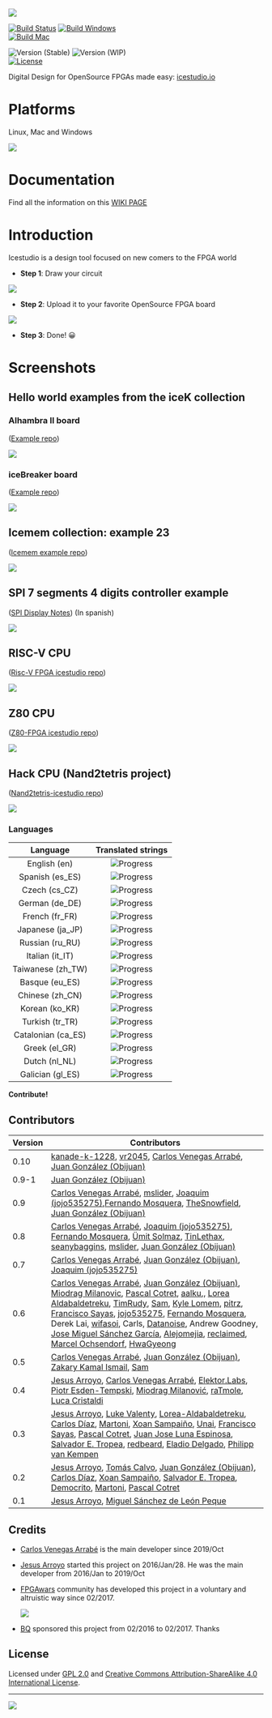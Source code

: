 <a name="main-page"></a>  
[![](https://github.com/FPGAwars/icestudio-wiki/raw/main/Logos/icestudio-github.svg)](https://github.com/FPGAwars/icestudio/wiki)


[![Build Status][build-image]][build-url]
[![Build Windows][build-win-image]][build-win-url]  
[![Build Mac][build-mac-image]][build-mac-url]  

![Version (Stable)][version-image]
![Version (WIP)][version-image-wip]  
[![License][license-image]][license-url]  

Digital Design for OpenSource FPGAs made easy: [icestudio.io](https://icestudio.io/)

# Platforms

Linux, Mac and Windows

![](https://github.com/FPGAwars/icestudio-wiki/raw/main/Logos/icestudio-platforms-small.png)  


# Documentation

Find all the information on this [WIKI PAGE](https://github.com/FPGAwars/icestudio/wiki)  

# Introduction

Icestudio is a design tool focused on new comers to the FPGA world

* **Step 1**: Draw your circuit

![](https://github.com/FPGAwars/icestudio-wiki/raw/main/Readme/draw-two-leds-0.12.0-default-.gif)


* **Step 2**: Upload it to your favorite OpenSource FPGA board 


![](https://github.com/FPGAwars/icestudio-wiki/raw/main/Readme/upload-two-leds-0.12.0-default-.gif)

* **Step 3**: Done! 😀️


# Screenshots

## Hello world examples from the iceK collection

### Alhambra II board

([Example repo](https://github.com/FPGAwars/iceK/tree/main/examples/02-Generic-constants/Alhambra-II))

![](https://github.com/FPGAwars/icestudio-wiki/raw/main/Readme/screenshot-01-icek-Alhambra-II.png)

### iceBreaker board

([Example repo](https://github.com/FPGAwars/iceK/tree/main/examples/01-Turn-on-LEDs/iceBreaker))

![](https://github.com/FPGAwars/icestudio-wiki/raw/main/Readme/screenshot-02-icek-icebreaker.png)

## Icemem collection: example 23

([Icemem example repo](https://github.com/FPGAwars/iceMem/tree/master/examples))

![](https://github.com/FPGAwars/icestudio-wiki/raw/main/Readme/screenshot-03-icemem.png)

## SPI 7 segments 4 digits controller example

([SPI Display Notes](https://github.com/Obijuan/Cuadernos-tecnicos-FPGAs-libres/wiki/CT.7:-Display-SPI-de-4-d%C3%ADgitos-de-7-segmentos)) (In spanish)

![](https://raw.githubusercontent.com/FPGAwars/icestudio-wiki/main/Readme/screenshot-03-1-spi-display-7seg.png)

## RISC-V CPU

([Risc-V FPGA icestudio repo](https://github.com/Obijuan/RISC-V-FPGA))

![](https://github.com/FPGAwars/icestudio-wiki/raw/main/Readme/screenshot-04-RISC-V.png)

## Z80 CPU

([Z80-FPGA icestudio repo](https://github.com/Obijuan/Z80-FPGA))  

![](https://github.com/FPGAwars/icestudio-wiki/raw/main/Readme/screenshot-05-Z80.png)

## Hack CPU (Nand2tetris project)

([Nand2tetris-icestudio repo](https://github.com/Obijuan/nand2tetris-icestudio))

![](https://github.com/FPGAwars/icestudio-wiki/raw/main/Readme/screenshot-06-Hack-Nand2tetris.png)


### Languages
<!-- START Language table -->
|  Language  | Translated strings |
|:----------:|:------------------:|
| English (en) | ![Progress](http://progress-bar.dev/100) |
| Spanish (es_ES) | ![Progress](http://progress-bar.dev/100) |
| Czech (cs_CZ) | ![Progress](http://progress-bar.dev/94) |
| German (de_DE) | ![Progress](http://progress-bar.dev/82) |
| French (fr_FR) | ![Progress](http://progress-bar.dev/79) |
| Japanese (ja_JP) | ![Progress](http://progress-bar.dev/79) |
| Russian (ru_RU) | ![Progress](http://progress-bar.dev/71) |
| Italian (it_IT) | ![Progress](http://progress-bar.dev/67) |
| Taiwanese (zh_TW) | ![Progress](http://progress-bar.dev/67) |
| Basque (eu_ES) | ![Progress](http://progress-bar.dev/64) |
| Chinese (zh_CN) | ![Progress](http://progress-bar.dev/64) |
| Korean (ko_KR) | ![Progress](http://progress-bar.dev/64) |
| Turkish (tr_TR) | ![Progress](http://progress-bar.dev/64) |
| Catalonian (ca_ES) | ![Progress](http://progress-bar.dev/61) |
| Greek (el_GR) | ![Progress](http://progress-bar.dev/58) |
| Dutch (nl_NL) | ![Progress](http://progress-bar.dev/57) |
| Galician (gl_ES) | ![Progress](http://progress-bar.dev/57) |


**Contribute!**

## Contributors

|Version | Contributors |
|--------|--------------|
| 0.10   | [kanade-k-1228](https://github.com/kanade-k-1228), [vr2045](https://github.com/vr2045), [Carlos Venegas Arrabé](https://github.com/cavearr), [Juan González (Obijuan)](https://github.com/Obijuan)   |
| 0.9-1  | [Juan González (Obijuan)](https://github.com/Obijuan)  |
| 0.9    | [Carlos Venegas Arrabé](https://github.com/cavearr), [mslider](https://github.com/mSlider), [Joaquim (jojo535275)](https://github.com/jojo535275),[Fernando Mosquera](https://github.com/benitoss), [TheSnowfield](https://github.com/TheSnowfield), [Juan González (Obijuan)](https://github.com/Obijuan)  |
| 0.8    | [Carlos Venegas Arrabé](https://github.com/cavearr), [Joaquim (jojo535275)](https://github.com/jojo535275), [Fernando Mosquera](https://github.com/benitoss), [Ümit Solmaz](https://github.com/usnotv), [TinLethax](https://github.com/TiNredmc), [seanybaggins](https://github.com/seanybaggins), [mslider](https://github.com/mSlider), [Juan González (Obijuan)](https://github.com/Obijuan)  |
| 0.7    | [Carlos Venegas Arrabé](https://github.com/cavearr), [Juan González (Obijuan)](https://github.com/Obijuan), [Joaquim (jojo535275)](https://github.com/jojo535275) |
| 0.6    | [Carlos Venegas Arrabé](https://github.com/cavearr), [Juan González (Obijuan)](https://github.com/Obijuan), [Miodrag Milanovic](https://github.com/mmicko), [Pascal Cotret](https://github.com/pcotret), [aalku](https://github.com/aalku),, [Lorea Aldabaldetreku](https://github.com/Lorea-Aldabaldetreku), [TimRudy](https://github.com/TimRudy), [Sam](https://github.com/sam210723), [Kyle Lomem](https://github.com/KyleLomen), [pitrz](https://github.com/pitrz), [Francisco Sayas](https://github.com/fsayas), [jojo535275](https://github.com/jojo535275), [Fernando Mosquera](https://github.com/benitoss), Derek Lai,  [wifasoi](https://github.com/wifasoi),   Carls, [Datanoise](https://github.com/DatanoiseTV), Andrew Goodney,  [Jose Miguel Sánchez García](https://github.com/jmi2k), [Alejomejia](https://github.com/alejomejia1),  [reclaimed](https://github.com/reclaimed), [Marcel Ochsendorf](https://github.com/RBEGamer), [HwaGyeong](https://github.com/HwaGyeong)  |
| 0.5 | [Carlos Venegas Arrabé](https://github.com/cavearr), [Juan González (Obijuan)](https://github.com/Obijuan), [Zakary Kamal Ismail](https://github.com/ZakCodes), [Sam](https://github.com/sam210723) |
| 0.4 | [Jesus Arroyo](https://github.com/Jesus89), [Carlos Venegas Arrabé](https://github.com/cavearr), [Elektor.Labs](https://github.com/elektor-labs), [Piotr Esden-Tempski](https://github.com/esden), [Miodrag Milanović](https://github.com/mmicko), [raTmole](https://github.com/ratmole), [Luca Cristaldi](https://github.com/wifasoi) |
| 0.3 | [Jesus Arroyo](https://github.com/Jesus89), [Luke Valenty](https://github.com/tinyfpga), [Lorea-Aldabaldetreku](https://github.com/Lorea-Aldabaldetreku), [Carlos Díaz](https://github.com/C47D), [Martoni](https://github.com/Martoni), [Xoan Sampaiño](https://github.com/xoan), [Unai](https://github.com/1138-4EB), [Francisco Sayas](https://github.com/fsayas), [Pascal Cotret](https://github.com/pcotret), [Juan Jose Luna Espinosa](https://github.com/yomboprime), [Salvador E. Tropea](https://github.com/set-soft), [redbeard](https://github.com/brianredbeard), [Eladio Delgado](https://github.com/EladioDM), [Philipp van Kempen](https://github.com/PhilippvK) |
| 0.2 | [Jesus Arroyo](https://github.com/Jesus89), [Tomás Calvo](https://github.com/tocalvo), [Juan González (Obijuan)](https://github.com/Obijuan), [Carlos Díaz](https://github.com/C47D), [Xoan Sampaiño](https://github.com/xoan), [Salvador E. Tropea](https://github.com/set-soft), [Democrito](https://github.com/Democrito), [Martoni](https://github.com/Martoni), [Pascal Cotret](https://github.com/pcotret) |
| 0.1 | [Jesus Arroyo](https://github.com/Jesus89), [Miguel Sánchez de León Peque](https://github.com/Peque) |

## Credits

* [Carlos Venegas Arrabé](https://github.com/cavearr) is the main developer since 2019/Oct

* [Jesus Arroyo](https://github.com/Jesus89) started this project on 2016/Jan/28. He was the main developer from 2016/Jan to 2019/Oct

* [FPGAwars](http://fpgawars.github.io/) community has developed this project in a voluntary and altruistic way since 02/2017.

  ![](https://github.com/FPGAwars/icestudio-wiki/raw/main/Logos/fpgawars-logo-small.png)

* [BQ](https://www.bq.com) sponsored this project from 02/2016 to 02/2017. Thanks

## License

Licensed under [GPL 2.0](http://opensource.org/licenses/GPL-2.0) and [Creative Commons Attribution-ShareAlike 4.0 International License](http://creativecommons.org/licenses/by-sa/4.0/).

--------
[![](https://github.com/FPGAwars/icestudio-wiki/raw/main/Logos/fgpawars-banner.svg)](https://fpgawars.github.io/)


<!-- Badges -->

[version-image]: https://img.shields.io/badge/version-v0.12-blue.svg
[version-image-wip]: https://img.shields.io/badge/version-v0.12.1w-orange.svg

[license-image]: http://img.shields.io/:license-gpl-blue.svg

[license-url]: http://opensource.org/licenses/GPL-2.0

[build-image]: https://github.com/FPGAwars/icestudio/actions/workflows/main.yml/badge.svg

[build-url]: https://github.com/FPGAwars/icestudio/actions/workflows/main.yml

[build-win-image]: https://github.com/FPGAwars/icestudio/actions/workflows/main-windows.yml/badge.svg

[build-win-url]: https://github.com/FPGAwars/icestudio/actions/workflows/main-windows.yml

[build-mac-image]: https://github.com/FPGAwars/icestudio/actions/workflows/main-osx-arm64.yml/badge.svg

[build-mac-url]: https://github.com/FPGAwars/icestudio/actions/workflows/main-osx-arm64.yml
